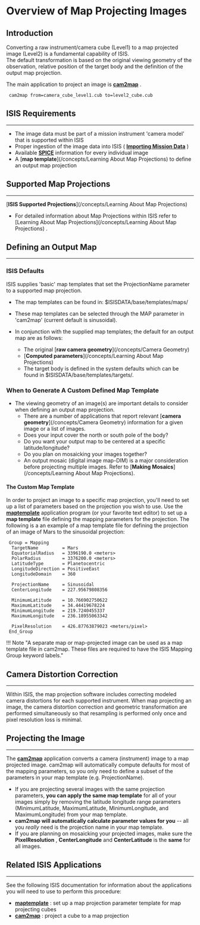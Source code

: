 

# Overview of Map Projecting Images 

## Introduction 

Converting a raw instrument/camera cube (Level1) to a map projected
image (Level2) is a fundamental capability of ISIS.  
The default transformation is based on the original viewing geometry of
the observation, relative position of the target body and the definition
of the output map projection.

The main application to project an image is
[**cam2map**](http://isis.astrogeology.usgs.gov/Application/presentation/Tabbed/cam2map/cam2map.html)
.

``` 
 cam2map from=camera_cube_level1.cub to=level2_cube.cub
```


## ISIS Requirements 

-----

  - The image data must be part of a mission instrument 'camera model'
    that is supported within ISIS
  - Proper ingestion of the image data into ISIS ( [**Importing Mission
    Data**](Locating_and_Ingesting_Image_Data) )
  - Available [**SPICE**](SPICE_Information) information for every
    individual image
  - A [**map template**](/concepts/Learning About Map Projections) to define an
    output map projection


## Supported Map Projections 

-----

[**ISIS Supported Projections**](/concepts/Learning About Map Projections)

  - For detailed information about Map Projections within ISIS refer to
    [Learning About Map Projections](/concepts/Learning About Map Projections) .


## Defining an Output Map 

-----


### ISIS Defaults 

ISIS supplies 'basic' map templates that set the ProjectionName
parameter to a supported map projection.

  - The map templates can be found in: $ISISDATA/base/templates/maps/  

  - These map templates can be selected through the MAP parameter in
    'cam2map' (current default is sinusoidal).

  - In conjunction with the supplied map templates; the default for an
    output map are as follows:
    
      - The original [**raw camera geometry**](/concepts/Camera Geometry)
      - [**Computed parameters**](/concepts/Learning About Map Projections)
      - The target body is defined in the system defaults which can be
        found in $ISISDATA/base/templates/targets/.


### When to Generate A Custom Defined Map Template 

  - The viewing geometry of an image(s) are important details to
    consider when defining an output map projection.
      - There are a number of applications that report relevant
        [**camera geometry**](/concepts/Camera Geometry) information for a given
        image or a list of images.
      - Does your input cover the north or south pole of the body?
      - Do you want your output map to be centered at a specific
        latitude/longitude?
      - Do you plan on mosaicking your images together?
      - An output mosaic (digital image map-DIM) is a major
        consideration before projecting multiple images. Refer to
        [**Making Mosaics**](/concepts/Learning About Map Projections).


#### The Custom Map Template 

In order to project an image to a specific map projection, you'll need
to set up a list of parameters based on the projection you wish to use.
Use the
[**maptemplate**](https://isis.astrogeology.usgs.gov/Application/presentation/Tabbed/maptemplate/maptemplate.html)
application program (or your favorite text editor) to set up a **map
template** file defining the mapping parameters for the projection. The
following is a an example of a map template file for defining the
projection of an image of Mars to the sinusoidal projection:

``` 
 Group = Mapping
  TargetName         = Mars
  EquatorialRadius   = 3396190.0 <meters>
  PolarRadius        = 3376200.0 <meters>
  LatitudeType       = Planetocentric
  LongitudeDirection = PositiveEast
  LongitudeDomain    = 360

  ProjectionName     = Sinusoidal
  CenterLongitude    = 227.95679808356

  MinimumLatitude    = 10.766902750622
  MaximumLatitude    = 34.44419678224
  MinimumLongitude   = 219.7240455337
  MaximumLongitude   = 236.18955063342

  PixelResolution    = 426.87763879023 <meters/pixel>
 End_Group
```

!!! Note "A separate map or map-projected image can be used as a map template file in cam2map. These files are required to have the ISIS Mapping Group keyword labels."


## Camera Distortion Correction 

-----

Within ISIS, the map projection software includes correcting modeled
camera distortions for each supported instrument. When map projecting an
image, the camera distortion correction and geometric transformation are
performed simultaneously so that resampling is performed only once and
pixel resolution loss is minimal.


## Projecting the Image 

-----

The
[**cam2map**](https://isis.astrogeology.usgs.gov/Application/presentation/Tabbed/cam2map/cam2map.html)
application converts a camera (instrument) image to a map projected
image. cam2map will automatically compute defaults for most of the
mapping parameters, so you only need to define a subset of the
parameters in your map template (e.g. ProjectionName).

  - If you are projecting several images with the same projection
    parameters, **you can apply the same map template** for all of your
    images simply by removing the latitude longitude range parameters
    (MinimumLatitude, MaximumLatitude, MinimumLongitude, and
    MaximumLongitude) from your map template.
  - **cam2map will automatically calculate parameter values for you** --
    all you *really* need is the projection name in your map template.
  - If you are planning on mosaicking your projected images, make sure
    the **PixelResolution** , **CenterLongitude** and **CenterLatitude**
    is the **same** for all images.


## Related ISIS Applications 

-----

See the following ISIS documentation for information about the
applications you will need to use to perform this procedure:

  - [**maptemplate**](https://isis.astrogeology.usgs.gov/Application/presentation/Tabbed/maptemplate/maptemplate.html)
    : set up a map projection parameter template for map projecting
    cubes
  - [**cam2map**](https://isis.astrogeology.usgs.gov/Application/presentation/Tabbed/cam2map/cam2map.html)
    : project a cube to a map projection


